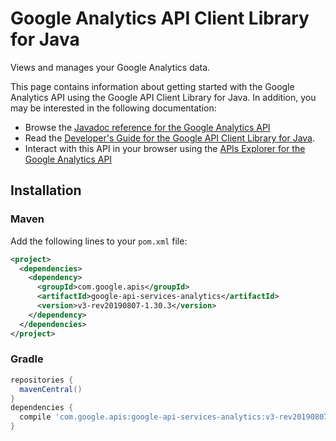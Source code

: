 # Google Analytics API Client Library for Java

Views and manages your Google Analytics data.

This page contains information about getting started with the Google Analytics API
using the Google API Client Library for Java. In addition, you may be interested
in the following documentation:

* Browse the [Javadoc reference for the Google Analytics API][javadoc]
* Read the [Developer's Guide for the Google API Client Library for Java][google-api-client].
* Interact with this API in your browser using the [APIs Explorer for the Google Analytics API][api-explorer]

## Installation

### Maven

Add the following lines to your `pom.xml` file:

```xml
<project>
  <dependencies>
    <dependency>
      <groupId>com.google.apis</groupId>
      <artifactId>google-api-services-analytics</artifactId>
      <version>v3-rev20190807-1.30.3</version>
    </dependency>
  </dependencies>
</project>
```

### Gradle

```gradle
repositories {
  mavenCentral()
}
dependencies {
  compile 'com.google.apis:google-api-services-analytics:v3-rev20190807-1.30.3'
}
```

[javadoc]: https://googleapis.dev/java/google-api-services-analytics/latest/index.html
[google-api-client]: https://github.com/googleapis/google-api-java-client/
[api-explorer]: https://developers.google.com/apis-explorer/#p/abusiveexperiencereport/v1/
